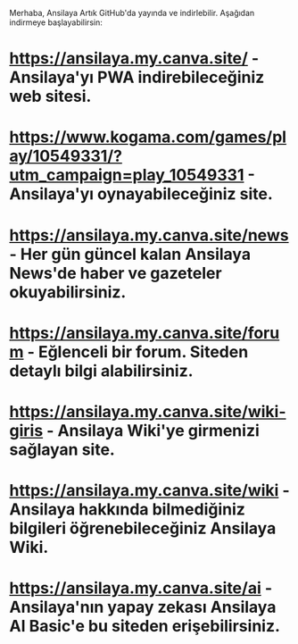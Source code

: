 Merhaba, Ansilaya Artık GitHub'da yayında ve indirlebilir. Aşağıdan indirmeye başlayabilirsin:
# https://ansilaya.my.canva.site/ - Ansilaya'yı PWA indirebileceğiniz web sitesi.
# https://www.kogama.com/games/play/10549331/?utm_campaign=play_10549331 - Ansilaya'yı oynayabileceğiniz site.
# https://ansilaya.my.canva.site/news - Her gün güncel kalan Ansilaya News'de haber ve gazeteler okuyabilirsiniz.
# https://ansilaya.my.canva.site/forum - Eğlenceli bir forum. Siteden detaylı bilgi alabilirsiniz.
# https://ansilaya.my.canva.site/wiki-giris - Ansilaya Wiki'ye girmenizi sağlayan site.
# https://ansilaya.my.canva.site/wiki - Ansilaya hakkında bilmediğiniz bilgileri öğrenebileceğiniz Ansilaya Wiki.
# https://ansilaya.my.canva.site/ai - Ansilaya'nın yapay zekası Ansilaya AI Basic'e bu siteden erişebilirsiniz.
